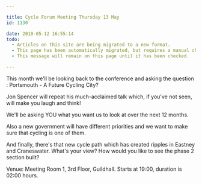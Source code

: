 ```yaml
---

title: Cycle Forum Meeting Thursday 13 May
id: 1130

date: 2010-05-12 16:55:14
todo:
  - Articles on this site are being migrated to a new format.
  - This page has been automatically migrated, but requires a manual check-&-tune to ensure the format and links all work as expected.
  - This message will remain on this page until it has been checked.

---
```


This month we'll be looking back to the conference and asking the question : Portsmouth - A Future Cycling City?

Jon Spencer will repeat his much-acclaimed talk which, if you've not seen, will make you laugh and think!

We'll be asking YOU what you want us to look at over the next 12 months.

Also a new government will have different priorities and we want to make sure that cycling is one of them.

And finally, there's that new cycle path which has created ripples in Eastney and Craneswater. What's your view? How would you like to see the phase 2 section built?

Venue: Meeting Room 1, 3rd Floor, Guildhall.
Starts at 19:00, duration is 02:00 hours.